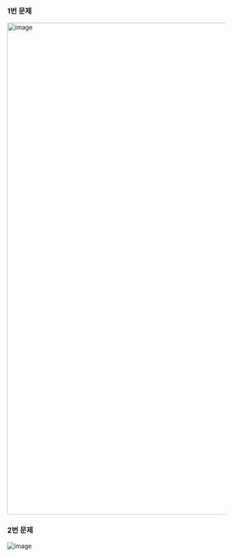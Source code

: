 ### 1번 문제
<img width="1133" alt="image" src="https://user-images.githubusercontent.com/53300830/193456467-ad6f003a-1d38-4f25-8618-63a620ed7068.png">

### 2번 문제
![image](https://user-images.githubusercontent.com/53300830/193597950-484b1341-098d-4f0e-bb46-97788047a6b1.png)

